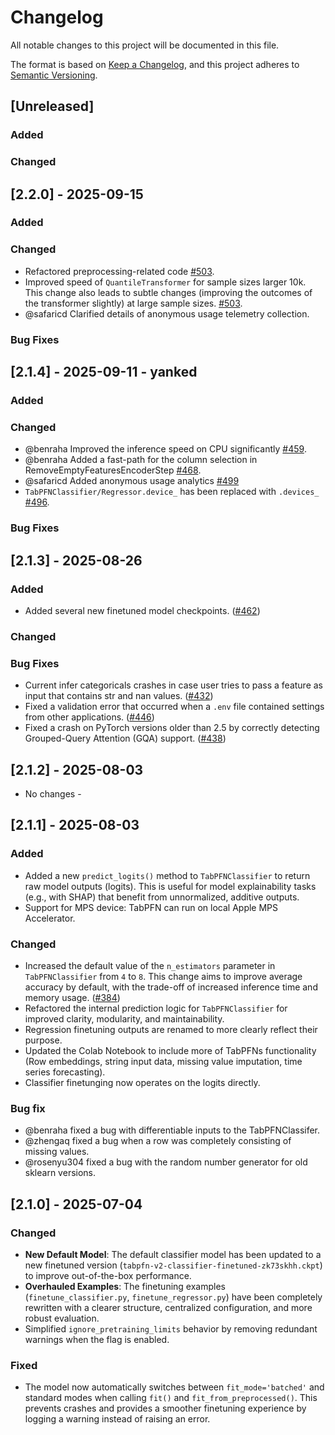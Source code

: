 # Changelog

All notable changes to this project will be documented in this file.

The format is based on [Keep a Changelog](https://keepachangelog.com/en/1.0.0/),
and this project adheres to [Semantic Versioning](https://semver.org/spec/v2.0.0.html).

## [Unreleased]

### Added

### Changed

## [2.2.0] - 2025-09-15

### Added

### Changed
- Refactored preprocessing-related code [#503](https://github.com/PriorLabs/TabPFN/pull/503).
- Improved speed of `QuantileTransformer` for sample sizes larger 10k. This change also leads to subtle changes (improving the outcomes of the transformer slightly) at large sample sizes. [#503](https://github.com/PriorLabs/TabPFN/pull/503).
- @safaricd Clarified details of anonymous usage telemetry collection.

### Bug Fixes

## [2.1.4] - 2025-09-11 - **yanked**

### Added

### Changed
- @benraha Improved the inference speed on CPU significantly [#459](https://github.com/PriorLabs/TabPFN/pull/459).
- @benraha Added a fast-path for the column selection in RemoveEmptyFeaturesEncoderStep [#468](https://github.com/PriorLabs/TabPFN/pull/468).
- @safaricd Added anonymous usage analytics [#499](https://github.com/PriorLabs/TabPFN/pull/499)
- `TabPFNClassifier/Regressor.device_` has been replaced with `.devices_` [#496](https://github.com/PriorLabs/TabPFN/pull/496).

### Bug Fixes

## [2.1.3] - 2025-08-26

### Added
- Added several new finetuned model checkpoints. ([#462](https://github.com/PriorLabs/TabPFN/pull/462))

### Changed

### Bug Fixes
- Current infer categoricals crashes in case user tries to pass a feature as input that contains str and nan values. ([#432](https://github.com/PriorLabs/TabPFN/pull/432))
- Fixed a validation error that occurred when a `.env` file contained settings from other applications. ([#446](https://github.com/PriorLabs/TabPFN/pull/446))
- Fixed a crash on PyTorch versions older than 2.5 by correctly detecting Grouped-Query Attention (GQA) support. ([#438](https://github.com/PriorLabs/TabPFN/pull/438))

## [2.1.2] - 2025-08-03

- No changes -

## [2.1.1] - 2025-08-03

### Added
- Added a new `predict_logits()` method to `TabPFNClassifier` to return raw model outputs (logits). This is useful for model explainability tasks (e.g., with SHAP) that benefit from unnormalized, additive outputs.
- Support for MPS device: TabPFN can run on local Apple MPS Accelerator.

### Changed
- Increased the default value of the `n_estimators` parameter in `TabPFNClassifier` from `4` to `8`. This change aims to improve average accuracy by default, with the trade-off of increased inference time and memory usage. ([#384](https://github.com/PriorLabs/TabPFN/pull/384))
- Refactored the internal prediction logic for `TabPFNClassifier` for improved clarity, modularity, and maintainability.
- Regression finetuning outputs are renamed to more clearly reflect their purpose.
- Updated the Colab Notebook to include more of TabPFNs functionality (Row embeddings, string input data, missing value imputation, time series forecasting).
- Classifier finetunging now operates on the logits directly.

### Bug fix
- @benraha fixed a bug with differentiable inputs to the TabPFNClassifer.
- @zhengaq fixed a bug when a row was completely consisting of missing values.
- @rosenyu304 fixed a bug with the random number generator for old sklearn versions.

## [2.1.0] - 2025-07-04

### Changed
- **New Default Model**: The default classifier model has been updated to a new finetuned version (`tabpfn-v2-classifier-finetuned-zk73skhh.ckpt`) to improve out-of-the-box performance.
- **Overhauled Examples**: The finetuning examples (`finetune_classifier.py`, `finetune_regressor.py`) have been completely rewritten with a clearer structure, centralized configuration, and more robust evaluation.
- Simplified `ignore_pretraining_limits` behavior by removing redundant warnings when the flag is enabled.

### Fixed
- The model now automatically switches between `fit_mode='batched'` and standard modes when calling `fit()` and `fit_from_preprocessed()`. This prevents crashes and provides a smoother finetuning experience by logging a warning instead of raising an error.
